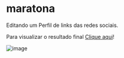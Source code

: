 # maratona
Editando um Perfil de links das redes sociais. 

Para visualizar o resultado final [Clique aqui](https://shayane1.github.io/maratona/index.html)!

![image](https://user-images.githubusercontent.com/83385369/178028677-51953d84-f5c0-4b08-8849-62f456105ba4.png)


